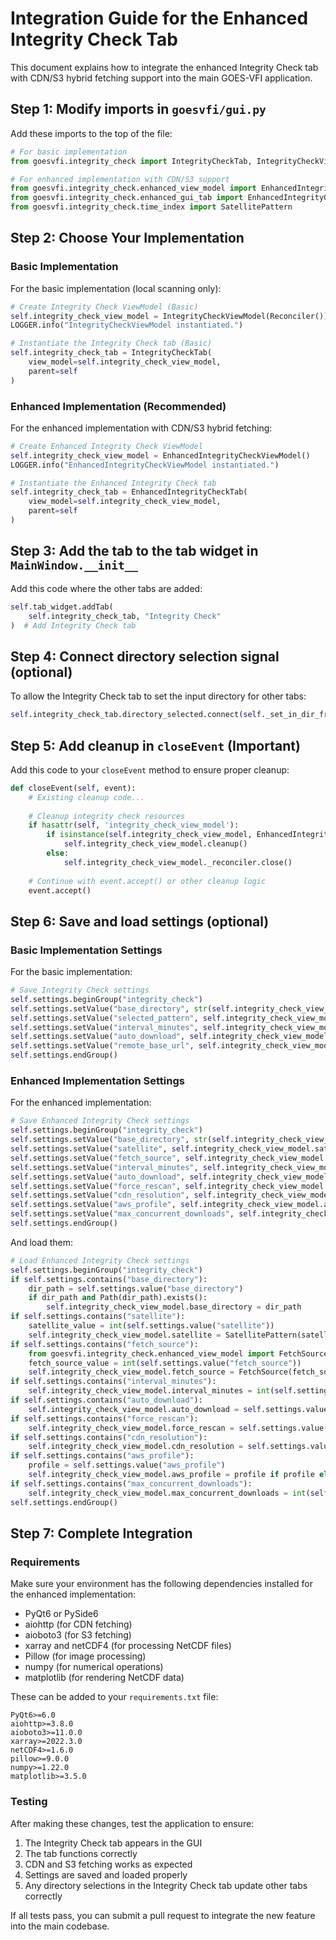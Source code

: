 # Integration Guide for the Enhanced Integrity Check Tab

This document explains how to integrate the enhanced Integrity Check tab with CDN/S3 hybrid fetching support into the main GOES-VFI application.

## Step 1: Modify imports in `goesvfi/gui.py`

Add these imports to the top of the file:

```python
# For basic implementation
from goesvfi.integrity_check import IntegrityCheckTab, IntegrityCheckViewModel, Reconciler

# For enhanced implementation with CDN/S3 support
from goesvfi.integrity_check.enhanced_view_model import EnhancedIntegrityCheckViewModel
from goesvfi.integrity_check.enhanced_gui_tab import EnhancedIntegrityCheckTab
from goesvfi.integrity_check.time_index import SatellitePattern
```

## Step 2: Choose Your Implementation

### Basic Implementation

For the basic implementation (local scanning only):

```python
# Create Integrity Check ViewModel (Basic)
self.integrity_check_view_model = IntegrityCheckViewModel(Reconciler())
LOGGER.info("IntegrityCheckViewModel instantiated.")

# Instantiate the Integrity Check tab (Basic)
self.integrity_check_tab = IntegrityCheckTab(
    view_model=self.integrity_check_view_model,
    parent=self
)
```

### Enhanced Implementation (Recommended)

For the enhanced implementation with CDN/S3 hybrid fetching:

```python
# Create Enhanced Integrity Check ViewModel
self.integrity_check_view_model = EnhancedIntegrityCheckViewModel()
LOGGER.info("EnhancedIntegrityCheckViewModel instantiated.")

# Instantiate the Enhanced Integrity Check tab
self.integrity_check_tab = EnhancedIntegrityCheckTab(
    view_model=self.integrity_check_view_model,
    parent=self
)
```

## Step 3: Add the tab to the tab widget in `MainWindow.__init__`

Add this code where the other tabs are added:

```python
self.tab_widget.addTab(
    self.integrity_check_tab, "Integrity Check"
)  # Add Integrity Check tab
```

## Step 4: Connect directory selection signal (optional)

To allow the Integrity Check tab to set the input directory for other tabs:

```python
self.integrity_check_tab.directory_selected.connect(self._set_in_dir_from_sorter)
```

## Step 5: Add cleanup in `closeEvent` (Important)

Add this code to your `closeEvent` method to ensure proper cleanup:

```python
def closeEvent(self, event):
    # Existing cleanup code...
    
    # Cleanup integrity check resources
    if hasattr(self, 'integrity_check_view_model'):
        if isinstance(self.integrity_check_view_model, EnhancedIntegrityCheckViewModel):
            self.integrity_check_view_model.cleanup()
        else:
            self.integrity_check_view_model._reconciler.close()
    
    # Continue with event.accept() or other cleanup logic
    event.accept()
```

## Step 6: Save and load settings (optional)

### Basic Implementation Settings

For the basic implementation:

```python
# Save Integrity Check settings
self.settings.beginGroup("integrity_check")
self.settings.setValue("base_directory", str(self.integrity_check_view_model.base_directory))
self.settings.setValue("selected_pattern", self.integrity_check_view_model.selected_pattern.value)
self.settings.setValue("interval_minutes", self.integrity_check_view_model.interval_minutes)
self.settings.setValue("auto_download", self.integrity_check_view_model.auto_download)
self.settings.setValue("remote_base_url", self.integrity_check_view_model.remote_base_url)
self.settings.endGroup()
```

### Enhanced Implementation Settings

For the enhanced implementation:

```python
# Save Enhanced Integrity Check settings
self.settings.beginGroup("integrity_check")
self.settings.setValue("base_directory", str(self.integrity_check_view_model.base_directory))
self.settings.setValue("satellite", self.integrity_check_view_model.satellite.value)
self.settings.setValue("fetch_source", self.integrity_check_view_model.fetch_source.value)
self.settings.setValue("interval_minutes", self.integrity_check_view_model.interval_minutes)
self.settings.setValue("auto_download", self.integrity_check_view_model.auto_download)
self.settings.setValue("force_rescan", self.integrity_check_view_model.force_rescan)
self.settings.setValue("cdn_resolution", self.integrity_check_view_model.cdn_resolution)
self.settings.setValue("aws_profile", self.integrity_check_view_model.aws_profile or "")
self.settings.setValue("max_concurrent_downloads", self.integrity_check_view_model.max_concurrent_downloads)
self.settings.endGroup()
```

And load them:

```python
# Load Enhanced Integrity Check settings
self.settings.beginGroup("integrity_check")
if self.settings.contains("base_directory"):
    dir_path = self.settings.value("base_directory")
    if dir_path and Path(dir_path).exists():
        self.integrity_check_view_model.base_directory = dir_path
if self.settings.contains("satellite"):
    satellite_value = int(self.settings.value("satellite"))
    self.integrity_check_view_model.satellite = SatellitePattern(satellite_value)
if self.settings.contains("fetch_source"):
    from goesvfi.integrity_check.enhanced_view_model import FetchSource
    fetch_source_value = int(self.settings.value("fetch_source"))
    self.integrity_check_view_model.fetch_source = FetchSource(fetch_source_value)
if self.settings.contains("interval_minutes"):
    self.integrity_check_view_model.interval_minutes = int(self.settings.value("interval_minutes", 10))
if self.settings.contains("auto_download"):
    self.integrity_check_view_model.auto_download = self.settings.value("auto_download") == "true"
if self.settings.contains("force_rescan"):
    self.integrity_check_view_model.force_rescan = self.settings.value("force_rescan") == "true"
if self.settings.contains("cdn_resolution"):
    self.integrity_check_view_model.cdn_resolution = self.settings.value("cdn_resolution")
if self.settings.contains("aws_profile"):
    profile = self.settings.value("aws_profile")
    self.integrity_check_view_model.aws_profile = profile if profile else None
if self.settings.contains("max_concurrent_downloads"):
    self.integrity_check_view_model.max_concurrent_downloads = int(self.settings.value("max_concurrent_downloads", 5))
self.settings.endGroup()
```

## Step 7: Complete Integration

### Requirements

Make sure your environment has the following dependencies installed for the enhanced implementation:

- PyQt6 or PySide6
- aiohttp (for CDN fetching)
- aioboto3 (for S3 fetching)
- xarray and netCDF4 (for processing NetCDF files)
- Pillow (for image processing)
- numpy (for numerical operations)
- matplotlib (for rendering NetCDF data)

These can be added to your `requirements.txt` file:

```
PyQt6>=6.0
aiohttp>=3.8.0
aioboto3>=11.0.0
xarray>=2022.3.0
netCDF4>=1.6.0
pillow>=9.0.0
numpy>=1.22.0
matplotlib>=3.5.0
```

### Testing

After making these changes, test the application to ensure:

1. The Integrity Check tab appears in the GUI
2. The tab functions correctly
3. CDN and S3 fetching works as expected
4. Settings are saved and loaded properly
5. Any directory selections in the Integrity Check tab update other tabs correctly

If all tests pass, you can submit a pull request to integrate the new feature into the main codebase.